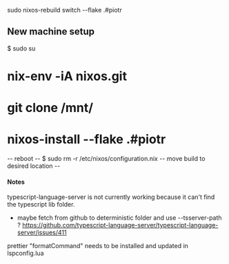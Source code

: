 sudo nixos-rebuild switch --flake .#piotr


## New machine setup
  $ sudo su
  # nix-env -iA nixos.git
  # git clone <repo> /mnt/<path>
  # nixos-install --flake .#piotr
  -- reboot --
  $ sudo rm -r /etc/nixos/configuration.nix
  -- move build to desired location --



#### Notes

typescript-language-server is not currently working because it can't find the
typescript lib folder.
  - maybe fetch from github to deterministic folder and use --tsserver-path ?
  https://github.com/typescript-language-server/typescript-language-server/issues/411


prettier "formatCommand" needs to be installed and updated in lspconfig.lua
